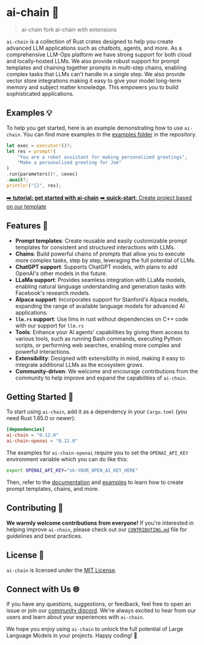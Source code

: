 # ai-chain 🚀
> ai-chain fork ai-chain with extensions

`ai-chain` is a collection of Rust crates designed to help you create advanced LLM applications such as chatbots, agents, and more. As a comprehensive LLM-Ops platform we have strong support for both cloud and locally-hosted LLMs. We also provide robust support for prompt templates and chaining together prompts in multi-step chains, enabling complex tasks that LLMs can't handle in a single step. We also provide vector store integrations making it easy to give your model long-term memory and subject matter knowledge. This empowers you to build sophisticated applications.


## Examples 💡

To help you get started, here is an example demonstrating how to use `ai-chain`. You can find more examples in the [examples folder](/crates/ai-chain-openai/examples) in the repository.

```rust
let exec = executor!()?;
let res = prompt!(
    "You are a robot assistant for making personalized greetings",
    "Make a personalized greeting for Joe"
)
.run(parameters()!, &exec)
.await?;
println!("{}", res);
```

[➡️ **tutorial: get started with ai-chain**](https://sobelio.github.io/ai-chain/docs/getting-started-tutorial/index)
[➡️ **quick-start**: Create project based on our template](https://github.com/godlinchong/ai-chain-template/generate)

## Features 🌟

- **Prompt templates**: Create reusable and easily customizable prompt templates for consistent and structured interactions with LLMs.
- **Chains**: Build powerful chains of prompts that allow you to execute more complex tasks, step by step, leveraging the full potential of LLMs.
- **ChatGPT support**: Supports ChatGPT models, with plans to add OpenAI's other models in the future.
- **LLaMa support**: Provides seamless integration with LLaMa models, enabling natural language understanding and generation tasks with Facebook's research models.
- **Alpaca support**: Incorporates support for Stanford's Alpaca models, expanding the range of available language models for advanced AI applications.
- **`llm.rs` support**: Use llms in rust without dependencies on C++ code with our support for `llm.rs`
- **Tools**: Enhance your AI agents' capabilities by giving them access to various tools, such as running Bash commands, executing Python scripts, or performing web searches, enabling more complex and powerful interactions.
- **Extensibility**: Designed with extensibility in mind, making it easy to integrate additional LLMs as the ecosystem grows.
- **Community-driven**: We welcome and encourage contributions from the community to help improve and expand the capabilities of `ai-chain`.

## Getting Started 🚀

To start using `ai-chain`, add it as a dependency in your `Cargo.toml` (you need Rust 1.65.0 or newer):

```toml
[dependencies]
ai-chain = "0.12.0"
ai-chain-openai = "0.12.0"
```

The examples for `ai-chain-openai` require you to set the `OPENAI_API_KEY` environment variable which you can do like this:

```bash
export OPENAI_API_KEY="sk-YOUR_OPEN_AI_KEY_HERE"
```

Then, refer to the [documentation](https://docs.rs/ai-chain) and [examples](/crates/ai-chain-openai/examples) to learn how to create prompt templates, chains, and more.

## Contributing 🤝

**We warmly welcome contributions from everyone!** If you're interested in helping improve `ai-chain`, please check out our [`CONTRIBUTING.md`](/docs/CONTRIBUTING.md) file for guidelines and best practices.

## License 📄

`ai-chain` is licensed under the [MIT License](/LICENSE).

## Connect with Us 🌐

If you have any questions, suggestions, or feedback, feel free to open an issue or join our [community discord](https://discord.gg/kewN9Gtjt2). We're always excited to hear from our users and learn about your experiences with `ai-chain`.

We hope you enjoy using `ai-chain` to unlock the full potential of Large Language Models in your projects. Happy coding! 🎉
